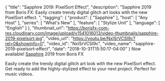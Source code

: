 {
  "title": "Sapphire 2019: PixelSort Effect",
  "description": "Sapphire 2019 from Boris FX: Easily create trendy digital glitch art looks with the new PixelSort effect. ",
  "tagging": {
    "product": [
      "Sapphire"
    ],
    "host": [
      "Any Host"
    ],
    "series": [
      "What's New"
    ],
    "feature": [
      "Stylize Unit"
    ],
    "language": [
      "English"
    ]
  },
  "thumbnail_url": "https://borisfx-com-res.cloudinary.com/image/upload/v1541016013/video-thumbnails/sapphire-2019-pixelsort.jpg",
  "video_url": "https://youtu.be/NxISrVCSI9c?rel=0&showinfo=0",
  "video_id": "NxISrVCSI9c",
  "video_name": "sapphire-2019-pixelsort-effect",
  "date": "2018-10-31T15:50:17-04:00"
}
Now available! [Sapphire](/products/sapphire/ "Sapphire from Boris FX") 2019 from Boris FX

Easily create the trendy digital glitch art look with the new PixelSort effect. Get ready to add the highly-stylized effect to your next project. Perfect for music videos.
